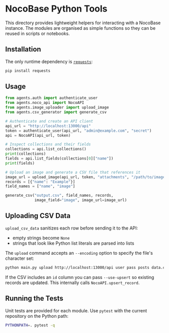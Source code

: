 # NocoBase Python Tools

This directory provides lightweight helpers for interacting with a NocoBase instance.
The modules are organised as simple functions so they can be reused in scripts or
notebooks.

## Installation

The only runtime dependency is [`requests`](https://pypi.org/project/requests/):

```bash
pip install requests
```

## Usage

```python
from agents.auth import authenticate_user
from agents.noco_api import NocoAPI
from agents.image_uploader import upload_image
from agents.csv_generator import generate_csv

# Authenticate and create an API client
api_url = "http://localhost:13000/api"
token = authenticate_user(api_url, "admin@example.com", "secret")
api = NocoAPI(api_url, token)

# Inspect collections and their fields
collections = api.list_collections()
print(collections)
fields = api.list_fields(collections[0]["name"])
print(fields)

# Upload an image and generate a CSV file that references it
image_url = upload_image(api_url, token, "attachments", "/path/to/image.png")
records = [{"name": "Example"}]
field_names = ["name", "image"]

generate_csv("output.csv", field_names, records,
             image_field="image", image_url=image_url)
```

## Uploading CSV Data

`upload_csv_data` sanitizes each row before sending it to the API:

- empty strings become `None`
- strings that look like Python list literals are parsed into lists

The `upload` command accepts an `--encoding` option to specify the file's character set:

```bash
python main.py upload http://localhost:13000/api user pass posts data.csv --encoding latin-1
```

If the CSV includes an `id` column you can pass `--use-upsert` so existing records are updated. This internally calls `NocoAPI.upsert_record`.

## Running the Tests

Unit tests are provided for each module. Use `pytest` with the current
repository on the Python path:

```bash
PYTHONPATH=. pytest -q
```
